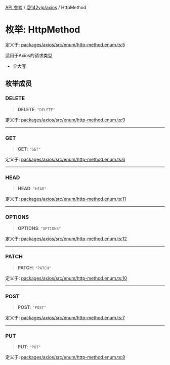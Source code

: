 [API 参考](../../../index.md) / [@142vip/axios](../index.md) / HttpMethod

# 枚举: HttpMethod

定义于: [packages/axios/src/enum/http-method.enum.ts:5](https://github.com/142vip/core-x/blob/724c9f80a9f43d7639fb0f15c0381f9ca258849b/packages/axios/src/enum/http-method.enum.ts#L5)

适用于Axios的请求类型
 - 全大写

## 枚举成员

### DELETE

> **DELETE**: `"DELETE"`

定义于: [packages/axios/src/enum/http-method.enum.ts:9](https://github.com/142vip/core-x/blob/724c9f80a9f43d7639fb0f15c0381f9ca258849b/packages/axios/src/enum/http-method.enum.ts#L9)

***

### GET

> **GET**: `"GET"`

定义于: [packages/axios/src/enum/http-method.enum.ts:6](https://github.com/142vip/core-x/blob/724c9f80a9f43d7639fb0f15c0381f9ca258849b/packages/axios/src/enum/http-method.enum.ts#L6)

***

### HEAD

> **HEAD**: `"HEAD"`

定义于: [packages/axios/src/enum/http-method.enum.ts:11](https://github.com/142vip/core-x/blob/724c9f80a9f43d7639fb0f15c0381f9ca258849b/packages/axios/src/enum/http-method.enum.ts#L11)

***

### OPTIONS

> **OPTIONS**: `"OPTIONS"`

定义于: [packages/axios/src/enum/http-method.enum.ts:12](https://github.com/142vip/core-x/blob/724c9f80a9f43d7639fb0f15c0381f9ca258849b/packages/axios/src/enum/http-method.enum.ts#L12)

***

### PATCH

> **PATCH**: `"PATCH"`

定义于: [packages/axios/src/enum/http-method.enum.ts:10](https://github.com/142vip/core-x/blob/724c9f80a9f43d7639fb0f15c0381f9ca258849b/packages/axios/src/enum/http-method.enum.ts#L10)

***

### POST

> **POST**: `"POST"`

定义于: [packages/axios/src/enum/http-method.enum.ts:7](https://github.com/142vip/core-x/blob/724c9f80a9f43d7639fb0f15c0381f9ca258849b/packages/axios/src/enum/http-method.enum.ts#L7)

***

### PUT

> **PUT**: `"PUT"`

定义于: [packages/axios/src/enum/http-method.enum.ts:8](https://github.com/142vip/core-x/blob/724c9f80a9f43d7639fb0f15c0381f9ca258849b/packages/axios/src/enum/http-method.enum.ts#L8)
